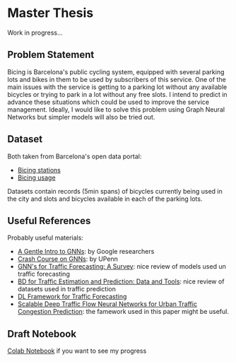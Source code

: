 # Master Thesis
Work in progress... 
## Problem Statement
Bicing is Barcelona's public cycling system, equipped with several parking lots and bikes in them to be used by subscribers of this service. One of the main issues with the service is getting to a parking lot without any available bicycles or trying to park in a lot without any free slots. I intend to predict in advance these situations which could be used to improve the service management. Ideally, I would like to solve this problem using Graph Neural Networks but simpler models will also be tried out.
## Dataset
Both taken from Barcelona's open data portal:
- [Bicing stations](https://opendata-ajuntament.barcelona.cat/data/en/dataset/bicing) 
- [Bicing usage](https://opendata-ajuntament.barcelona.cat/data/en/dataset/us-del-servei-bicing)

Datasets contain records (5min spans) of bicycles currently being used in the city and slots and bicycles available in each of the parking lots. 
## Useful References
Probably useful materials:
- [A Gentle Intro to GNNs](https://distill.pub/2021/gnn-intro/): by Google researchers
- [Crash Course on GNNs](https://gnn.seas.upenn.edu/): by UPenn
- [GNN's for Traffic Forecasting: A Survey](https://arxiv.org/pdf/2101.11174.pdf): nice review of models used un traffic forecasting
- [BD for Traffic Estimation and Prediction: Data and Tools](https://arxiv.org/pdf/2103.11824.pdf): nice review of datasets used in traffic prediction
- [DL Framework for Traffic Forecasting](https://arxiv.org/pdf/1709.04875v4.pdf)
- [Scalable Deep Traffic Flow Neural Networks for Urban Traffic Congestion Prediction](https://arxiv.org/pdf/1703.01006.pdf): the famework used in this paper might be useful.

## Draft Notebook
[Colab Notebook](https://colab.research.google.com/drive/17Ocn0rekE28NoKE5dWPv_fk7LQdD-Yq1?usp=sharing) if you want to see my progress

